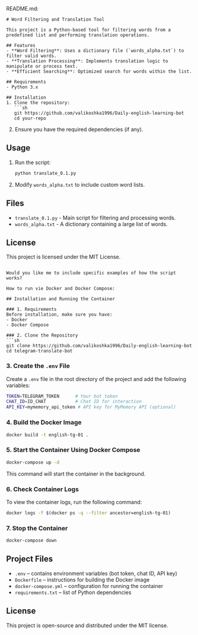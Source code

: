 README.md:

```
# Word Filtering and Translation Tool

This project is a Python-based tool for filtering words from a predefined list and performing translation operations.

## Features
- **Word Filtering**: Uses a dictionary file (`words_alpha.txt`) to filter valid words.
- **Translation Processing**: Implements translation logic to manipulate or process text.
- **Efficient Searching**: Optimized search for words within the list.

## Requirements
- Python 3.x

## Installation
1. Clone the repository:
   ```sh
   git https://github.com/valikoshka1996/Daily-english-learning-bot
   cd your-repo
   ```
2. Ensure you have the required dependencies (if any).

## Usage
1. Run the script:
   ```sh
   python translate_0.1.py
   ```
2. Modify `words_alpha.txt` to include custom word lists.

## Files
- `translate_0.1.py` - Main script for filtering and processing words.
- `words_alpha.txt` - A dictionary containing a large list of words.

## License
This project is licensed under the MIT License.
```

Would you like me to include specific examples of how the script works?

How to run vie Docker and Docker Compose:

## Installation and Running the Container

### 1. Requirements
Before installation, make sure you have:
- Docker
- Docker Compose

### 2. Clone the Repository
```sh
git clone https://github.com/valikoshka1996/Daily-english-learning-bot
cd telegram-translate-bot
```

### 3. Create the `.env` File

Create a `.env` file in the root directory of the project and add the following variables:
```sh
TOKEN=TELEGRAM_TOKEN      # Your bot token
CHAT_ID=ID_CHAT           # Chat ID for interaction
API_KEY=mymemory_api_token # API key for MyMemory API (optional)
```

### 4. Build the Docker Image
```sh
docker build -t english-tg-01 .
```

### 5. Start the Container Using Docker Compose
```sh
docker-compose up -d
```

This command will start the container in the background.

### 6. Check Container Logs
To view the container logs, run the following command:
```sh
docker logs -f $(docker ps -q --filter ancestor=english-tg-01)
```

### 7. Stop the Container
```sh
docker-compose down
```

## Project Files

- `.env` – contains environment variables (bot token, chat ID, API key)
- `Dockerfile` – instructions for building the Docker image
- `docker-compose.yml` – configuration for running the container
- `requirements.txt` – list of Python dependencies

## License
This project is open-source and distributed under the MIT license.
